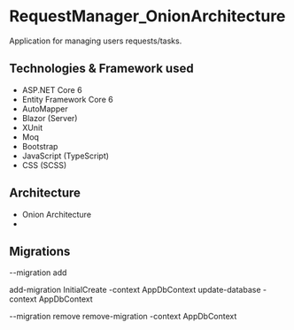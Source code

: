 # RequestManager_OnionArchitecture
Application for managing users requests/tasks.

## Technologies & Framework used
- ASP.NET Core 6 
- Entity Framework Core 6 
- AutoMapper
- Blazor (Server)
- XUnit
- Moq
- Bootstrap
- JavaScript (TypeScript)
- CSS (SCSS)
## Architecture
- Onion Architecture
- 
## Migrations
--migration add

add-migration InitialCreate -context AppDbContext
update-database -context AppDbContext

--migration remove
remove-migration -context AppDbContext
